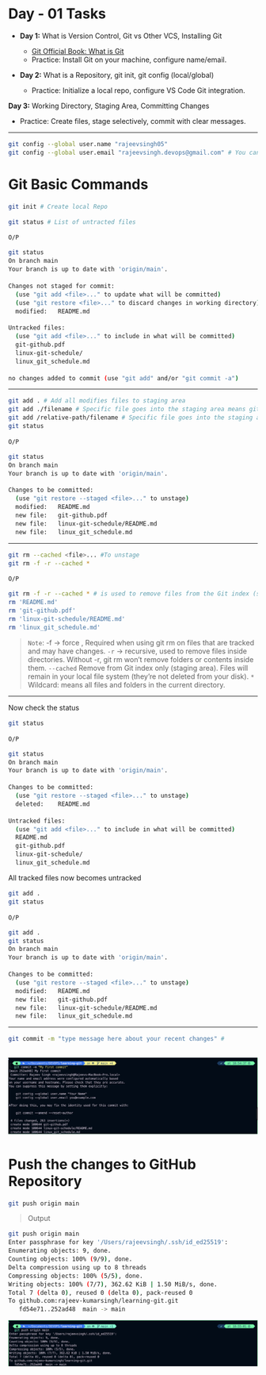 # Day - 01 Tasks

- **Day 1:** What is Version Control, Git vs Other VCS, Installing Git

  - [Git Official Book: What is Git](https://git-scm.com/book/en/v2/Getting-Started-About-Version-Control)
  - Practice: Install Git on your machine, configure name/email.

- **Day 2:** What is a Repository, git init, git config (local/global)
  - Practice: Initialize a local repo, configure VS Code Git integration.

**Day 3:** Working Directory, Staging Area, Committing Changes

- Practice: Create files, stage selectively, commit with clear messages.

---

```bash
git config --global user.name "rajeevsingh05"
git config --global user.email "rajeevsingh.devops@gmail.com" # You can share any email id not required to share git or gitlab email id

```

# Git Basic Commands

```bash
git init # Create local Repo
```

```bash
git status # List of untracted files
```

`O/P`

```bash
git status
On branch main
Your branch is up to date with 'origin/main'.

Changes not staged for commit:
  (use "git add <file>..." to update what will be committed)
  (use "git restore <file>..." to discard changes in working directory)
  modified:   README.md

Untracked files:
  (use "git add <file>..." to include in what will be committed)
  git-github.pdf
  linux-git-schedule/
  linux_git_schedule.md

no changes added to commit (use "git add" and/or "git commit -a")
```

---

```bash
git add . # Add all modifies files to staging area
git add ./filename # Specific file goes into the staging area means git is just aware about the content of the file.
git add /relative-path/filename # Specific file goes into the staging area means git is just aware about the content of the file.
git status
```

`O/P`

```bash
git status
On branch main
Your branch is up to date with 'origin/main'.

Changes to be committed:
  (use "git restore --staged <file>..." to unstage)
  modified:   README.md
  new file:   git-github.pdf
  new file:   linux-git-schedule/README.md
  new file:   linux_git_schedule.md
```

---

```bash
git rm --cached <file>... #To unstage
git rm -f -r --cached *

```

`O/P`

```bash
git rm -f -r --cached * # is used to remove files from the Git index (staging area) without deleting them from your working directory.
rm 'README.md'
rm 'git-github.pdf'
rm 'linux-git-schedule/README.md'
rm 'linux_git_schedule.md'
```

> `Note`: -f → force , Required when using git rm on files that are tracked and may have changes.
> `-r` → recursive, used to remove files inside directories. Without -r, git rm won’t remove folders or contents inside them. `--cached` Remove from Git index only (staging area). Files will remain in your local file system (they’re not deleted from your disk). `*` Wildcard: means all files and folders in the current directory.

---

Now check the status

```bash
git status
```

`O/P`

```bash
git status
On branch main
Your branch is up to date with 'origin/main'.

Changes to be committed:
  (use "git restore --staged <file>..." to unstage)
  deleted:    README.md

Untracked files:
  (use "git add <file>..." to include in what will be committed)
  README.md
  git-github.pdf
  linux-git-schedule/
  linux_git_schedule.md
```

All tracked files now becomes untracked

```bash
git add .
git status
```

`O/P`

```bash
git add .
git status
On branch main
Your branch is up to date with 'origin/main'.

Changes to be committed:
  (use "git restore --staged <file>..." to unstage)
  modified:   README.md
  new file:   git-github.pdf
  new file:   linux-git-schedule/README.md
  new file:   linux_git_schedule.md
```

---

```bash
git commit -m "type message here about your recent changes" #
```

## ![git-commit](gitcommit.png)

# Push the changes to GitHub Repository

```bash
git push origin main
```

> Output

```bash
git push origin main
Enter passphrase for key '/Users/rajeevsingh/.ssh/id_ed25519':
Enumerating objects: 9, done.
Counting objects: 100% (9/9), done.
Delta compression using up to 8 threads
Compressing objects: 100% (5/5), done.
Writing objects: 100% (7/7), 362.62 KiB | 1.50 MiB/s, done.
Total 7 (delta 0), reused 0 (delta 0), pack-reused 0
To github.com:rajeev-kumarsingh/learning-git.git
   fd54e71..252ad48  main -> main
```

![gitpush](gitpush.png)
